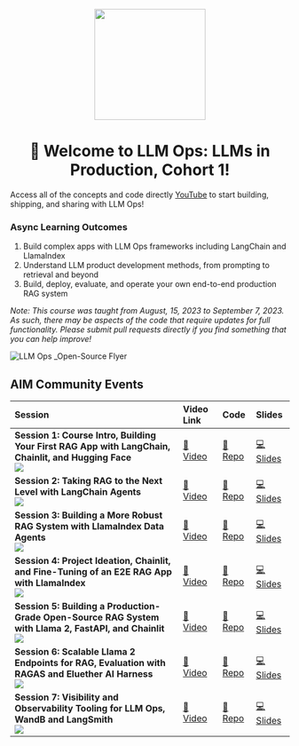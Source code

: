 <p align = "center" draggable=”false” ><img src="https://github.com/AI-Maker-Space/LLM-Dev-101/assets/37101144/d1343317-fa2f-41e1-8af1-1dbb18399719" 
     width="200px"
     height="auto"/>
</p>


## <h1 align="center" id="heading">:wave: Welcome to LLM Ops: LLMs in Production, Cohort 1!</h1>

Access all of the concepts and code directly [YouTube](https://www.youtube.com/playlist?list=PLrSHiQgy4VjGQohoAmgX9VFH52psNOu71) to start building, shipping, and sharing with LLM Ops!

### Async Learning Outcomes
1. Build complex apps with LLM Ops frameworks including LangChain and LlamaIndex
2. Understand LLM product development methods, from prompting to retrieval and beyond
3. Build, deploy, evaluate, and operate your own end-to-end production RAG system

*Note: This course was taught from August, 15, 2023 to September 7, 2023.  As such, there may be aspects of the code that require updates for full functionality.  Please submit pull requests directly if you find something that you can help improve!*

![LLM Ops _Open-Source Flyer](https://github.com/AI-Maker-Space/LLM-Ops-Cohort-1/assets/48775140/348f4b57-584e-4e7c-a365-416a97ac14f3)

## AIM Community Events

| Session | Video Link | Code |  Slides |
| :-------- | :------------------------------------------------------------------------------------------------ | :-------- | :-------- 
| **Session 1: Course Intro, Building Your First RAG App with LangChain, Chainlit, and Hugging Face** <br /> ![](https://img.youtube.com/vi/d1Oj5vrTWC4/mqdefault.jpg)  | [🎥 Video](https://www.youtube.com/watch?v=d1Oj5vrTWC4&ab_channel=AIMakerspace) | [🐙 Repo](https://github.com/AI-Maker-Space/LLM-Ops-Cohort-1/tree/main/Week%201/Tuesday) | [💻 Slides](https://www.canva.com/design/DAFr0_xXRmM/J_F75d9OrhYgdQ6COF-jRw/edit?utm_content=DAFr0_xXRmM&utm_campaign=designshare&utm_medium=link2&utm_source=sharebutton) |
| **Session 2: Taking RAG to the Next Level with LangChain Agents** <br /> ![](https://img.youtube.com/vi/cwLFLlZzFfw/mqdefault.jpg)  | [🎥 Video](https://www.youtube.com/watch?v=cwLFLlZzFfw&ab_channel=AIMakerspace) | [🐙 Repo](https://github.com/AI-Maker-Space/LLM-Ops-Cohort-1/tree/main/Week%201/Thursday) | [💻 Slides](https://www.canva.com/design/DAFr0_xXRmM/J_F75d9OrhYgdQ6COF-jRw/edit?utm_content=DAFr0_xXRmM&utm_campaign=designshare&utm_medium=link2&utm_source=sharebutton) |
| **Session 3: Building a More Robust RAG System with LlamaIndex Data Agents** <br /> ![](https://img.youtube.com/vi/n4GHCbQxLoY/mqdefault.jpg)  | [🎥 Video](https://www.youtube.com/watch?v=n4GHCbQxLoY&ab_channel=AIMakerspace) | [🐙 Repo](https://github.com/AI-Maker-Space/LLM-Ops-Cohort-1/tree/main/Week%202/Tuesday) | [💻 Slides](https://www.canva.com/design/DAFsTCKwPGw/sxlXSvaU3C6HQCNQRftp9g/edit?utm_content=DAFsTCKwPGw&utm_campaign=designshare&utm_medium=link2&utm_source=sharebutton) |
| **Session 4: Project Ideation, Chainlit, and Fine-Tuning of an E2E RAG App with LlamaIndex** <br /> ![](https://img.youtube.com/vi/VHWfzkUZLh4/mqdefault.jpg)  | [🎥 Video](https://www.youtube.com/watch?v=VHWfzkUZLh4&ab_channel=AIMakerspace) | [🐙 Repo](https://github.com/AI-Maker-Space/LLM-Ops-Cohort-1/tree/main/Week%202/Thursday) | [💻 Slides](https://www.canva.com/design/DAFse6cliLo/AR79LuNWJc-RX5IipCo_6g/edit?utm_content=DAFse6cliLo&utm_campaign=designshare&utm_medium=link2&utm_source=sharebutton) |
| **Session 5: Building a Production-Grade Open-Source RAG System with Llama 2, FastAPI, and Chainlit** <br /> ![](https://img.youtube.com/vi/Il2a0mzyJtI/mqdefault.jpg)  | [🎥 Video](https://www.youtube.com/watch?v=Il2a0mzyJtI&ab_channel=AIMakerspace) | [🐙 Repo](https://github.com/AI-Maker-Space/LLM-Ops-Cohort-1/tree/main/Week%203/Tuesday) | [💻 Slides](https://www.canva.com/design/DAFs9I5CmQk/aglyznV--Vi4b-1iE5zO1A/edit?utm_content=DAFs9I5CmQk&utm_campaign=designshare&utm_medium=link2&utm_source=sharebutton) |
| **Session 6: Scalable Llama 2 Endpoints for RAG, Evaluation with RAGAS and Eluether AI Harness** <br /> ![](https://img.youtube.com/vi/cTu9utOf1I4/mqdefault.jpg)  | [🎥 Video](https://www.youtube.com/watch?v=cTu9utOf1I4&ab_channel=AIMakerspace) | [🐙 Repo](https://github.com/AI-Maker-Space/LLM-Ops-Cohort-1/tree/main/Week%203/Thursday) | [💻 Slides](https://www.canva.com/design/DAFtJGudEEk/bgY71J31OQwdrF_tr4aiww/edit?utm_content=DAFtJGudEEk&utm_campaign=designshare&utm_medium=link2&utm_source=sharebutton) |
| **Session 7: Visibility and Observability Tooling for LLM Ops, WandB and LangSmith** <br /> ![](https://img.youtube.com/vi/8SMcdlqS070/mqdefault.jpg)  | [🎥 Video](https://www.youtube.com/watch?v=8SMcdlqS070&ab_channel=AIMakerspace) | [🐙 Repo](https://github.com/AI-Maker-Space/LLM-Ops-Cohort-1/tree/main/Week%204/Tuesday) | [💻 Slides](https://www.canva.com/design/DAFtJGudEEk/bgY71J31OQwdrF_tr4aiww/edit?utm_content=DAFtJGudEEk&utm_campaign=designshare&utm_medium=link2&utm_source=sharebutton) |
